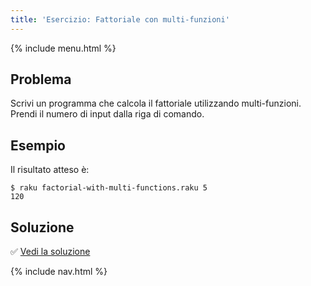 ```yaml
---
title: 'Esercizio: Fattoriale con multi-funzioni'
---
```


{% include menu.html %}

## Problema

Scrivi un programma che calcola il fattoriale utilizzando multi-funzioni. Prendi il numero di input dalla riga di comando.

## Esempio

Il risultato atteso è:

```console
$ raku factorial-with-multi-functions.raku 5
120
```

## Soluzione

✅ [Vedi la soluzione](solution)

{% include nav.html %}